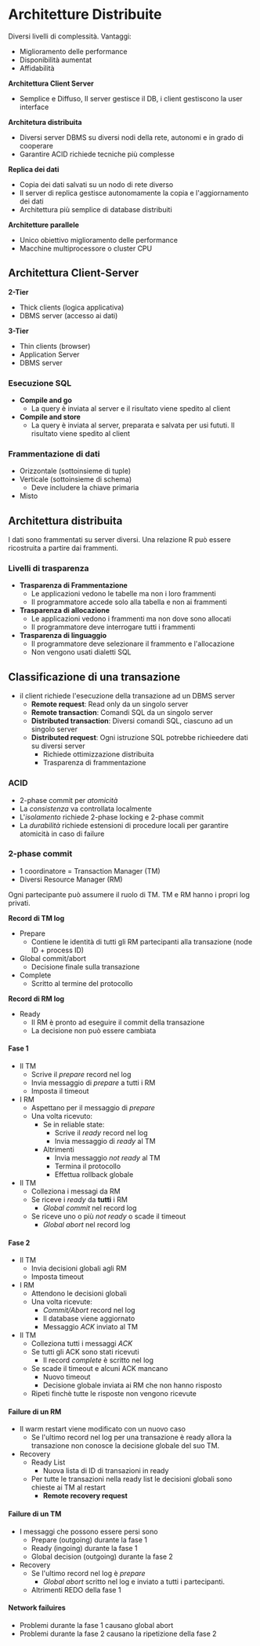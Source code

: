 # Architetture Distribuite
Diversi livelli di complessità. Vantaggi:
- Miglioramento delle performance
- Disponibilità aumentat
- Affidabilità

**Architettura Client Server**
- Semplice e Diffuso, Il server gestisce il DB, i client gestiscono la user interface

**Architetura distribuita**
- Diversi server DBMS su diversi nodi della rete, autonomi e in grado di cooperare
- Garantire ACID richiede tecniche più complesse

**Replica dei dati**
- Copia dei dati salvati su un nodo di rete diverso
- Il server di replica gestisce autonomamente la copia e l'aggiornamento dei dati
- Architettura più semplice di database distribuiti

**Architetture parallele**
- Unico obiettivo miglioramento delle performance
- Macchine multiprocessore o cluster CPU

## Architettura Client-Server
**2-Tier**
- Thick clients (logica applicativa)
- DBMS server (accesso ai dati)

**3-Tier**
- Thin clients (browser)
- Application Server
- DBMS server

### Esecuzione SQL
- **Compile and go**
	- La query è inviata al server e il risultato viene spedito al client
- **Compile and store**
	- La query è inviata al server, preparata e salvata per usi fututi. Il risultato viene spedito al client


### Frammentazione di dati
- Orizzontale (sottoinsieme di tuple)
- Verticale (sottoinsieme di schema)
	- Deve includere la chiave primaria
- Misto

## Architettura distribuita
I dati sono frammentati su server diversi. Una relazione R può essere ricostruita a partire dai frammenti.

### Livelli di trasparenza
- **Trasparenza di Frammentazione**
	- Le applicazioni vedono le tabelle ma non i loro frammenti
	- Il programmatore accede solo alla tabella e non ai frammenti
- **Trasparenza di allocazione**
	- Le applicazioni vedono i frammenti ma non dove sono allocati
	- Il programmatore deve interrogare tutti i frammenti
- **Trasparenza di linguaggio**
	- Il programmatore deve selezionare il frammento e l'allocazione
	- Non vengono usati dialetti SQL

## Classificazione di una transazione
- il client richiede l'esecuzione della transazione ad un DBMS server
	- **Remote request**: Read only da un singolo server
	- **Remote transaction**: Comandi SQL da un singolo server
	- **Distributed transaction**: Diversi comandi SQL, ciascuno ad un singolo server
	- **Distributed request**: Ogni istruzione SQL potrebbe richieedere dati su diversi server
		- Richiede ottimizzazione distribuita
		- Trasparenza di frammentazione

### ACID
- 2-phase commit per *atomicità*
- La *consistenza* va controllata localmente
- L'*isolamento* richiede 2-phase locking e 2-phase commit
- La *durabilità* richiede estensioni di procedure locali per garantire atomicità in caso di failure

### 2-phase commit
- 1 coordinatore = Transaction Manager (TM)
- Diversi Resource Manager (RM)

Ogni partecipante può assumere il ruolo di TM.
TM e RM hanno i propri log privati.

**Record di TM log**
- Prepare
	- Contiene le identità di tutti gli RM partecipanti alla transazione (node ID + process ID)
- Global commit/abort
	- Decisione finale sulla transazione
- Complete
	- Scritto al termine del protocollo

**Record di RM log**
- Ready
	- Il RM è pronto ad eseguire il commit della transazione
	- La decisione non può essere cambiata

#### Fase 1
- Il TM
	- Scrive il *prepare* record nel log
	- Invia messaggio di *prepare* a tutti i RM
	- Imposta il timeout
- I RM
	- Aspettano per il messaggio di *prepare*
	- Una volta ricevuto:
		- Se in reliable state:
			- Scrive il *ready* record nel log
			- Invia messaggio di *ready* al TM
		- Altrimenti
			- Invia messaggio *not ready* al TM
			- Termina il protocollo
			- Effettua rollback globale
- Il TM
	- Colleziona i messagi da RM
	- Se riceve i *ready* da **tutti** i RM
		- *Global commit* nel record log
	- Se riceve uno o più *not ready* o scade il timeout
		- *Global abort* nel record log

#### Fase 2
- Il TM
	- Invia decisioni globali agli RM
	- Imposta timeout
- I RM
	- Attendono le decisioni globali
	- Una volta ricevute:
		- *Commit/Abort* record nel log
		- Il database viene aggiornato
		- Messaggio *ACK* inviato al TM
- Il TM
	- Colleziona tutti i messaggi *ACK*
	- Se tutti gli ACK sono stati ricevuti
		- Il record *complete* è scritto nel log
	- Se scade il timeout e alcuni ACK mancano
		- Nuovo timeout
		- Decisione globale inviata ai RM che non hanno risposto
	- Ripeti finchè tutte le risposte non vengono ricevute

#### Failure di un RM
- Il warm restart viene modificato con un nuovo caso
	- Se l'ultimo record nel log per una transazione è ready allora la transazione non conosce la decisione globale del suo TM.
- Recovery
	- Ready List
		- Nuova lista di ID di transazioni in ready
	- Per tutte le transazioni nella ready list le decisioni globali sono chieste ai TM al restart
		- **Remote recovery request**

#### Failure di un TM
- I messaggi che possono essere persi sono
	- Prepare (outgoing) durante la fase 1
	- Ready (ingoing) durante la fase 1
	- Global decision (outgoing) durante la fase 2
- Recovery
	- Se l'ultimo record nel log è *prepare*
		- *Global abort* scritto nel log e inviato a tutti i partecipanti.
	- Altrimenti REDO della fase 1

#### Network failuires
- Problemi durante la fase 1 causano global abort
- Problemi durante la fase 2 causano la ripetizione della fase 2